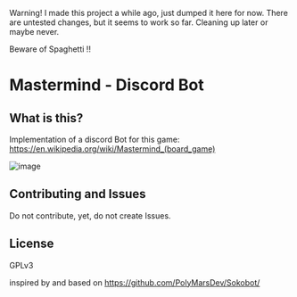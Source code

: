 Warning!  I made this project a while ago, just dumped it here for now.
There are untested changes, but it seems to work so far.
Cleaning up later or maybe never.

Beware of Spaghetti !!

# Mastermind - Discord Bot

## What is this?

Implementation of a discord Bot for this game: https://en.wikipedia.org/wiki/Mastermind_(board_game)

![image](https://user-images.githubusercontent.com/26322754/130513442-73703a8f-67a8-4a5b-87ec-18c2055cdfdf.png)


## Contributing and Issues

Do not contribute, yet, do not create Issues.

## License

GPLv3 
 
inspired by and based on https://github.com/PolyMarsDev/Sokobot/ 
